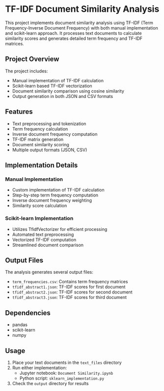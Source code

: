 # TF-IDF Document Similarity Analysis

This project implements document similarity analysis using TF-IDF (Term Frequency-Inverse Document Frequency) with both manual implementation and scikit-learn approach. It processes text documents to calculate similarity scores and generates detailed term frequency and TF-IDF matrices.

## Project Overview

The project includes:

- Manual implementation of TF-IDF calculation
- Scikit-learn based TF-IDF vectorization
- Document similarity comparison using cosine similarity
- Output generation in both JSON and CSV formats

## Features

- Text preprocessing and tokenization
- Term frequency calculation
- Inverse document frequency computation
- TF-IDF matrix generation
- Document similarity scoring
- Multiple output formats (JSON, CSV)

## Implementation Details

### Manual Implementation

- Custom implementation of TF-IDF calculation
- Step-by-step term frequency computation
- Inverse document frequency weighting
- Similarity score calculation

### Scikit-learn Implementation

- Utilizes TfidfVectorizer for efficient processing
- Automated text preprocessing
- Vectorized TF-IDF computation
- Streamlined document comparison

## Output Files

The analysis generates several output files:

- `term_frequencies.csv`: Contains term frequency matrices
- `tfidf_abstract1.json`: TF-IDF scores for first document
- `tfidf_abstract2.json`: TF-IDF scores for second document
- `tfidf_abstract3.json`: TF-IDF scores for third document

## Dependencies

- pandas
- scikit-learn
- numpy

## Usage

1. Place your text documents in the `text_files` directory
2. Run either implementation:
   - Jupyter notebook: `Document Similarity.ipynb`
   - Python script: `sklearn_implementation.py`
3. Check the `output` directory for results
